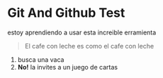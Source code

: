 # Git And Github Test
estoy aprendiendo a usar esta increible erramienta

> El cafe con leche es como
el cafe con leche

1.  busca una vaca
1. **No!** la invites a un juego de cartas
